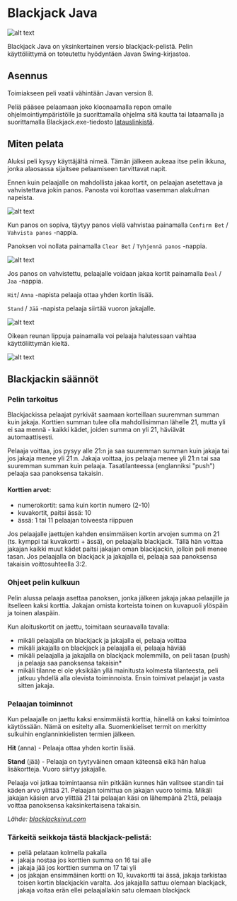 # Blackjack Java

![alt text](https://i.gyazo.com/3a1507e557e118fda349d7a4990234d0.png "Kuvakaappaus pelistä")

Blackjack Java on yksinkertainen versio blackjack-pelistä. Pelin käyttöliittymä on toteutettu hyödyntäen Javan Swing-kirjastoa.

## Asennus
Toimiakseen peli vaatii vähintään Javan version 8.

Peliä pääsee pelaamaan joko kloonaamalla repon omalle ohjelmointiympäristölle ja suorittamalla ohjelma sitä kautta
tai lataamalla ja suorittamalla Blackjack.exe-tiedosto
[latauslinkistä](https://github.com/mabenj/Blackjack-Java/raw/master/Blackjack.exe "Blackjack.exe").


## Miten pelata
Aluksi peli kysyy käyttäjältä nimeä. Tämän jälkeen aukeaa itse pelin ikkuna, jonka alaosassa sijaitsee pelaamiseen tarvittavat napit.

Ennen kuin pelaajalle on mahdollista jakaa kortit, on pelaajan asetettava ja vahvistettava jokin panos. Panosta voi korottaa vasemman
alakulman napeista. 

![alt text](https://i.gyazo.com/fa2180981eabbec34b6486039a60e384.png "Korota panosta klikkaamalla näitä nappeja")

Kun panos on sopiva, täytyy panos vielä vahvistaa painamalla `Confirm Bet` / `Vahvista panos` -nappia.

Panoksen voi nollata painamalla `Clear Bet` / `Tyhjennä panos` -nappia.

![alt text](https://i.gyazo.com/596b17284fb05c4ba22be075ac53be64.png "Vahvista tai tyhjennä panos klikkaamalla näitä nappeja")

Jos panos on vahvistettu, pelaajalle voidaan jakaa kortit painamalla `Deal` / `Jaa` -nappia.

`Hit`/ `Anna` -napista pelaaja ottaa yhden kortin lisää.

`Stand` / `Jää` -napista pelaaja siirtää vuoron jakajalle.

![alt text](https://i.gyazo.com/4a037f6ed44f1e8e50b29c3d2b58de2e.png "Jaa, ota lisää tai jää näistä napeista")

Oikean reunan lippuja painamalla voi pelaaja halutessaan vaihtaa käyttöliittymän kieltä.

![alt text](https://i.gyazo.com/a351ba0df68d473176f1335d20345f48.png "Vaihda kieltä näistä napeista")


## Blackjackin säännöt
### Pelin tarkoitus
Blackjackissa pelaajat pyrkivät saamaan korteillaan suuremman summan kuin jakaja. Korttien summan tulee olla mahdollisimman lähelle 21,
mutta yli ei saa mennä - kaikki kädet, joiden summa on yli 21, häviävät automaattisesti.

Pelaaja voittaa, jos pysyy alle 21:n ja saa suuremman summan kuin jakaja tai jos jakaja menee yli 21:n. Jakaja voittaa, jos pelaaja 
menee yli 21:n tai saa suuremman summan kuin pelaaja. Tasatilanteessa (englanniksi "push") pelaaja saa panoksensa takaisin.

#### Korttien arvot:
- numerokortit: sama kuin kortin numero (2-10)
- kuvakortit, paitsi ässä: 10
- ässä: 1 tai 11 pelaajan toiveesta riippuen

Jos pelaajalle jaettujen kahden ensimmäisen kortin arvojen summa on 21 (ts. kymppi tai kuvakortti + ässä), on pelaajalla blackjack. 
Tällä hän voittaa jakajan kaikki muut kädet paitsi jakajan oman blackjackin, jolloin peli menee tasan. Jos pelaajalla on blackjack 
ja jakajalla ei, pelaaja saa panoksensa takaisin voittosuhteella 3:2.

### Ohjeet pelin kulkuun
Pelin alussa pelaaja asettaa panoksen, jonka jälkeen jakaja jakaa pelaajille ja itselleen kaksi korttia. Jakajan omista korteista
toinen on kuvapuoli ylöspäin ja toinen alaspäin. 

Kun aloituskortit on jaettu, toimitaan seuraavalla tavalla:
- mikäli pelaajalla on blackjack ja jakajalla ei, pelaaja voittaa
- mikäli jakajalla on blackjack ja pelaajalla ei, pelaaja häviää
- mikäli pelaajalla ja jakajalla on blackjack molemmilla, on peli tasan (push) ja pelaaja saa panoksensa takaisin*
- mikäli tilanne ei ole yksikään yllä mainitusta kolmesta tilanteesta, peli jatkuu yhdellä alla olevista toiminnoista. 
Ensin toimivat pelaajat ja vasta sitten jakaja.

### Pelaajan toiminnot
Kun pelaajalle on jaettu kaksi ensimmäistä korttia, hänellä on kaksi toimintoa käytössään. Nämä on esitelty alla. 
Suomenkieliset termit on merkitty sulkuihin englanninkielisten termien jälkeen.

**Hit** (anna) - Pelaaja ottaa yhden kortin lisää.

**Stand** (jää) - Pelaaja on tyytyväinen omaan käteensä eikä hän halua lisäkortteja. Vuoro siirtyy jakajalle.


Pelaaja voi jatkaa toimintaansa niin pitkään kunnes hän valitsee standin tai käden arvo ylittää 21. Pelaajan toimittua on jakajan 
vuoro toimia. Mikäli jakajan käsien arvo ylittää 21 tai pelaajan käsi on lähempänä 21:tä, pelaaja voittaa panoksensa kaksinkertaisena
takaisin.

*Lähde: [blackjacksivut.com](http://blackjacksivut.com/blackjack-ohjeet-ja-saannot.html "blackjacksivut.com")*

### Tärkeitä seikkoja tästä blackjack-pelistä:
- peliä pelataan kolmella pakalla
- jakaja nostaa jos korttien summa on 16 tai alle
- jakaja jää jos korttien summa on 17 tai yli
- jos jakajan ensimmäinen kortti on 10, kuvakortti tai ässä, jakaja tarkistaa toisen kortin blackjackin varalta. Jos jakajalla sattuu
olemaan blackjack, jakaja voitaa erän ellei pelaajallakin satu olemaan blackjack
